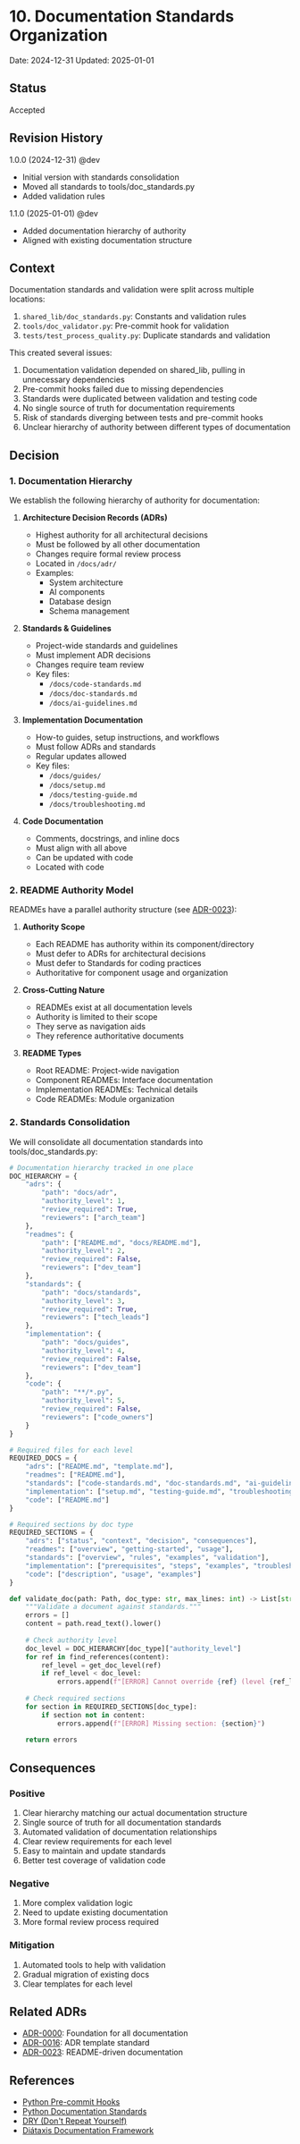 # 10. Documentation Standards Organization

Date: 2024-12-31
Updated: 2025-01-01

## Status

Accepted

## Revision History
1.0.0 (2024-12-31) @dev
- Initial version with standards consolidation
- Moved all standards to tools/doc_standards.py
- Added validation rules

1.1.0 (2025-01-01) @dev
- Added documentation hierarchy of authority
- Aligned with existing documentation structure

## Context

Documentation standards and validation were split across multiple locations:

1. `shared_lib/doc_standards.py`: Constants and validation rules
2. `tools/doc_validator.py`: Pre-commit hook for validation
3. `tests/test_process_quality.py`: Duplicate standards and validation

This created several issues:
1. Documentation validation depended on shared_lib, pulling in unnecessary dependencies
2. Pre-commit hooks failed due to missing dependencies
3. Standards were duplicated between validation and testing code
4. No single source of truth for documentation requirements
5. Risk of standards diverging between tests and pre-commit hooks
6. Unclear hierarchy of authority between different types of documentation

## Decision

### 1. Documentation Hierarchy

We establish the following hierarchy of authority for documentation:

1. **Architecture Decision Records (ADRs)**
   - Highest authority for all architectural decisions
   - Must be followed by all other documentation
   - Changes require formal review process
   - Located in `/docs/adr/`
   - Examples:
     - System architecture
     - AI components
     - Database design
     - Schema management

2. **Standards & Guidelines**
   - Project-wide standards and guidelines
   - Must implement ADR decisions
   - Changes require team review
   - Key files:
     - `/docs/code-standards.md`
     - `/docs/doc-standards.md`
     - `/docs/ai-guidelines.md`

3. **Implementation Documentation**
   - How-to guides, setup instructions, and workflows
   - Must follow ADRs and standards
   - Regular updates allowed
   - Key files:
     - `/docs/guides/`
     - `/docs/setup.md`
     - `/docs/testing-guide.md`
     - `/docs/troubleshooting.md`

4. **Code Documentation**
   - Comments, docstrings, and inline docs
   - Must align with all above
   - Can be updated with code
   - Located with code

### 2. README Authority Model

READMEs have a parallel authority structure (see [ADR-0023](0023-readme-driven-documentation.md)):

1. **Authority Scope**
   - Each README has authority within its component/directory
   - Must defer to ADRs for architectural decisions
   - Must defer to Standards for coding practices
   - Authoritative for component usage and organization

2. **Cross-Cutting Nature**
   - READMEs exist at all documentation levels
   - Authority is limited to their scope
   - They serve as navigation aids
   - They reference authoritative documents

3. **README Types**
   - Root README: Project-wide navigation
   - Component READMEs: Interface documentation
   - Implementation READMEs: Technical details
   - Code READMEs: Module organization

### 2. Standards Consolidation

We will consolidate all documentation standards into tools/doc_standards.py:

```python
# Documentation hierarchy tracked in one place
DOC_HIERARCHY = {
    "adrs": {
        "path": "docs/adr",
        "authority_level": 1,
        "review_required": True,
        "reviewers": ["arch_team"]
    },
    "readmes": {
        "path": ["README.md", "docs/README.md"],
        "authority_level": 2,
        "review_required": False,
        "reviewers": ["dev_team"]
    },
    "standards": {
        "path": "docs/standards",
        "authority_level": 3,
        "review_required": True,
        "reviewers": ["tech_leads"]
    },
    "implementation": {
        "path": "docs/guides",
        "authority_level": 4,
        "review_required": False,
        "reviewers": ["dev_team"]
    },
    "code": {
        "path": "**/*.py",
        "authority_level": 5,
        "review_required": False,
        "reviewers": ["code_owners"]
    }
}

# Required files for each level
REQUIRED_DOCS = {
    "adrs": ["README.md", "template.md"],
    "readmes": ["README.md"],
    "standards": ["code-standards.md", "doc-standards.md", "ai-guidelines.md"],
    "implementation": ["setup.md", "testing-guide.md", "troubleshooting.md"],
    "code": ["README.md"]
}

# Required sections by doc type
REQUIRED_SECTIONS = {
    "adrs": ["status", "context", "decision", "consequences"],
    "readmes": ["overview", "getting-started", "usage"],
    "standards": ["overview", "rules", "examples", "validation"],
    "implementation": ["prerequisites", "steps", "examples", "troubleshooting"],
    "code": ["description", "usage", "examples"]
}

def validate_doc(path: Path, doc_type: str, max_lines: int) -> List[str]:
    """Validate a document against standards."""
    errors = []
    content = path.read_text().lower()
    
    # Check authority level
    doc_level = DOC_HIERARCHY[doc_type]["authority_level"]
    for ref in find_references(content):
        ref_level = get_doc_level(ref)
        if ref_level < doc_level:
            errors.append(f"[ERROR] Cannot override {ref} (level {ref_level})")
    
    # Check required sections
    for section in REQUIRED_SECTIONS[doc_type]:
        if section not in content:
            errors.append(f"[ERROR] Missing section: {section}")
    
    return errors
```

## Consequences

### Positive
1. Clear hierarchy matching our actual documentation structure
2. Single source of truth for all documentation standards
3. Automated validation of documentation relationships
4. Clear review requirements for each level
5. Easy to maintain and update standards
6. Better test coverage of validation code

### Negative
1. More complex validation logic
2. Need to update existing documentation
3. More formal review process required

### Mitigation
1. Automated tools to help with validation
2. Gradual migration of existing docs
3. Clear templates for each level

## Related ADRs
- [ADR-0000](0000-subsystem-architecture.md): Foundation for all documentation
- [ADR-0016](0016-minimalist-adr-template.md): ADR template standard
- [ADR-0023](0023-readme-driven-documentation.md): README-driven documentation

## References
- [Python Pre-commit Hooks](https://pre-commit.com/)
- [Python Documentation Standards](https://www.python.org/dev/peps/pep-0257/)
- [DRY (Don't Repeat Yourself)](https://en.wikipedia.org/wiki/Don%27t_repeat_yourself)
- [Diátaxis Documentation Framework](https://diataxis.fr/)
